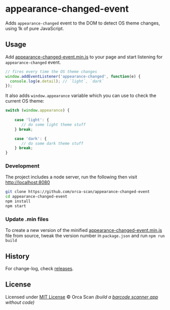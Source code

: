 # appearance-changed-event

Adds `appearance-changed` event to the DOM to detect OS theme changes, using 1k of pure JavaScript.

## Usage

Add [appearance-changed-event.min.js](dist/appearance-changed-event.min.js) to your page and start listening for `appearance-changed` event.

```js
// fires every time the OS theme changes
window.addEventListener('appearance-changed', function(e) {
  console.log(e.detail); // `light`, `dark`
});
```

It also adds `window.appearance` variable which you can use to check the current OS theme:

```js
switch (window.appearance) {
    
    case 'light': {
       // do some light theme stuff
    } break;

    case 'dark': {
       // do some dark theme stuff
    } break;
}
```

### Development

The project includes a node server, run the following then visit [http://localhost:8080](http://localhost:8080)

```bash
git clone https://github.com/orca-scan/appearance-changed-event
cd appearance-changed-event
npm install
npm start
```

### Update .min files

To create a new version of the minified [appearance-changed-event.min.js](dist/appearance-changed-event.min.js) file from source, tweak the version number in `package.json` and run `npm run build`

## History

For change-log, check [releases](https://github.com/orca-scan/appearance-changed-event/releases).


## License

Licensed under [MIT License](LICENSE) &copy; Orca Scan _(build a [barcode scanner app](https://orcascan.com) without code)_
